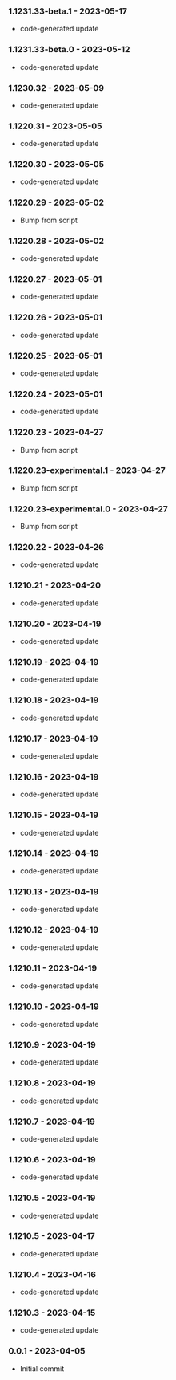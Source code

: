 ### 1.1231.33-beta.1 - 2023-05-17

- code-generated update

### 1.1231.33-beta.0 - 2023-05-12

- code-generated update

### 1.1230.32 - 2023-05-09

- code-generated update

### 1.1220.31 - 2023-05-05

- code-generated update

### 1.1220.30 - 2023-05-05

- code-generated update

### 1.1220.29 - 2023-05-02

- Bump from script

### 1.1220.28 - 2023-05-02

- code-generated update

### 1.1220.27 - 2023-05-01

- code-generated update

### 1.1220.26 - 2023-05-01

- code-generated update

### 1.1220.25 - 2023-05-01

- code-generated update

### 1.1220.24 - 2023-05-01

- code-generated update

### 1.1220.23 - 2023-04-27

- Bump from script

### 1.1220.23-experimental.1 - 2023-04-27

- Bump from script

### 1.1220.23-experimental.0 - 2023-04-27

- Bump from script

### 1.1220.22 - 2023-04-26

- code-generated update

### 1.1210.21 - 2023-04-20

- code-generated update

### 1.1210.20 - 2023-04-19

- code-generated update

### 1.1210.19 - 2023-04-19

- code-generated update

### 1.1210.18 - 2023-04-19

- code-generated update

### 1.1210.17 - 2023-04-19

- code-generated update

### 1.1210.16 - 2023-04-19

- code-generated update

### 1.1210.15 - 2023-04-19

- code-generated update

### 1.1210.14 - 2023-04-19

- code-generated update

### 1.1210.13 - 2023-04-19

- code-generated update

### 1.1210.12 - 2023-04-19

- code-generated update

### 1.1210.11 - 2023-04-19

- code-generated update

### 1.1210.10 - 2023-04-19

- code-generated update

### 1.1210.9 - 2023-04-19

- code-generated update

### 1.1210.8 - 2023-04-19

- code-generated update

### 1.1210.7 - 2023-04-19

- code-generated update

### 1.1210.6 - 2023-04-19

- code-generated update

### 1.1210.5 - 2023-04-19

- code-generated update

### 1.1210.5 - 2023-04-17

- code-generated update

### 1.1210.4 - 2023-04-16

- code-generated update

### 1.1210.3 - 2023-04-15

- code-generated update

### 0.0.1 - 2023-04-05

- Initial commit